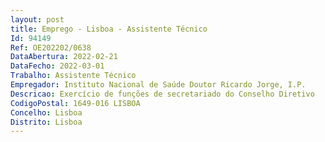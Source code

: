 ```yaml
--- 
layout: post
title: Emprego - Lisboa - Assistente Técnico
Id: 94149
Ref: OE202202/0638
DataAbertura: 2022-02-21
DataFecho: 2022-03-01
Trabalho: Assistente Técnico
Empregador: Instituto Nacional de Saúde Doutor Ricardo Jorge, I.P.
Descricao: Exercício de funções de secretariado do Conselho Diretivo
CodigoPostal: 1649-016 LISBOA
Concelho: Lisboa
Distrito: Lisboa
--- 
```

